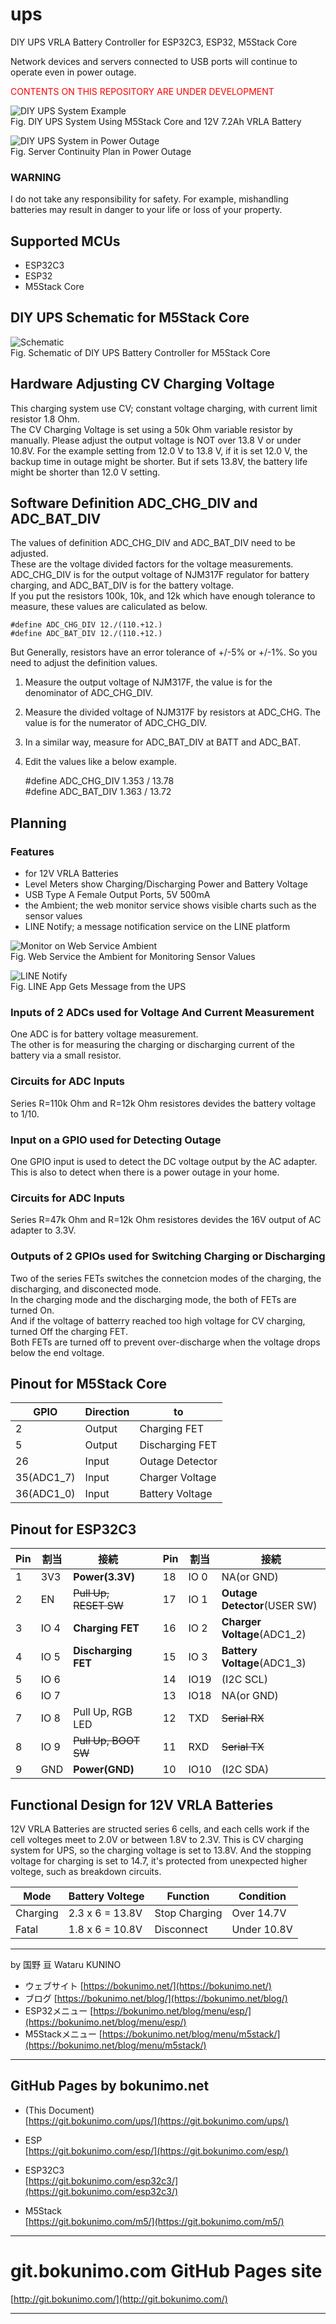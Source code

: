 # ups
DIY UPS VRLA Battery Controller for ESP32C3, ESP32, M5Stack Core  

Network devices and servers connected to USB ports will continue to operate even in power outage.

<font color="red">CONTENTS ON THIS REPOSITORY ARE UNDER DEVELOPMENT</font>  

![DIY UPS System Example](/pictures/ups_m5stack.jpg)  
Fig. DIY UPS System Using M5Stack Core and 12V 7.2Ah VRLA Battery

![DIY UPS System in Power Outage](/pictures/ups_m5stack_outage.jpg)  
Fig. Server Continuity Plan in Power Outage

### WARNING
I do not take any responsibility for safety.
For example, mishandling batteries may result in danger to your life or loss of your property.

## Supported MCUs
- ESP32C3
- ESP32
- M5Stack Core

## DIY UPS Schematic for M5Stack Core

![Schematic](/pictures/schematic_m5stack.png)  
Fig. Schematic of DIY UPS Battery Controller for M5Stack Core

## Hardware Adjusting CV Charging Voltage
This charging system use CV; constant voltage charging, with current limit resistor 1.8 Ohm.  
The CV Charging Voltage is set using a 50k Ohm variable resistor by manually.
Please adjust the output voltage is NOT over 13.8 V or under 10.8V. 
For the example setting from 12.0 V to 13.8 V, if it is set 12.0 V, the backup time in outage might be shorter.
But if sets 13.8V, the battery life might be shorter than 12.0 V setting.

## Software Definition ADC_CHG_DIV and ADC_BAT_DIV
The values of definition ADC_CHG_DIV and ADC_BAT_DIV need to be adjusted.  
These are the voltage divided factors for the voltage measurements.  
ADC_CHG_DIV is for the output voltage of NJM317F regulator for battery charging, and ADC_BAT_DIV is for the battery voltage.  
If you put the resistors 100k, 10k, and 12k which have enough tolerance to measure, these values are caliculated as below.  

	#define ADC_CHG_DIV 12./(110.+12.)  
	#define ADC_BAT_DIV 12./(110.+12.)  

But Generally, resistors have an error tolerance of +/-5% or +/-1%. So you need to adjust the definition values.

1. Measure the output voltage of NJM317F, the value is for the denominator of ADC_CHG_DIV.  
2. Measure the divided voltage of NJM317F by resistors at ADC_CHG. The value is for the numerator of ADC_CHG_DIV.  
3. In a similar way, measure for ADC_BAT_DIV at BATT and ADC_BAT.  
4. Edit the values like a below example.  

	#define ADC_CHG_DIV 1.353 / 13.78  
	#define ADC_BAT_DIV 1.363 / 13.72  

## Planning

### Features
- for 12V VRLA Batteries
- Level Meters show Charging/Discharging Power and Battery Voltage
- USB Type A Female Output Ports, 5V 500mA
- the Ambient; the web monitor service shows visible charts such as the sensor values
- LINE Notify; a message notification service on the LINE platform

![Monitor on Web Service Ambient](/pictures/ups_ambient02.png)  
Fig. Web Service the Ambient for Monitoring Sensor Values

![LINE Notify](/pictures/ups_line01.png)  
Fig. LINE App Gets Message from the UPS

### Inputs of 2 ADCs used for Voltage And Current Measurement  
One ADC is for battery voltage measurement.  
The other is for measuring the charging or discharging current of the battery via a small resistor.  

### Circuits for ADC Inputs
Series R=110k Ohm and R=12k Ohm resistores devides the battery voltage to 1/10.  

### Input on a GPIO used for Detecting Outage  
One GPIO input is used to detect the DC voltage output by the AC adapter.  
This is also to detect when there is a power outage in your home.  

### Circuits for ADC Inputs
Series R=47k Ohm and R=12k Ohm resistores devides the 16V output of AC adapter to 3.3V.  

### Outputs of 2 GPIOs used for Switching Charging or Discharging  
Two of the series FETs switches the connetcion modes of the charging, the discharging, and disconected mode.  
In the charging mode and the discharging mode, the both of FETs are turned On.  
And if the voltage of batterry reached too high voltage for CV charging, turned Off the charging FET.  
Both FETs are turned off to prevent over-discharge when the voltage drops below the end voltage.  

## Pinout for M5Stack Core

|GPIO	|Direction	|to	|
|-------|-----------|---|
|2	|Output	|Charging FET	|
|5	|Output	|Discharging FET	|
|26	|Input	|Outage Detector	|
|35(ADC1_7)	|Input	|Charger Voltage	|
|36(ADC1_0)	|Input	|Battery Voltage	|

## Pinout for ESP32C3

|Pin	|割当	|接続	|	|Pin	|割当	|接続	|
|-------|-------|-------|---|-------|-------|-------|
|1	|3V3	|<b>Power(3.3V)	|	|18	|IO 0	|NA(or GND)	|
|2	|EN	|<s>Pull Up, RESET SW	|	|17	|IO 1	|<b>Outage Detector</b>(USER SW)	|
|3	|IO 4	|<b>Charging FET	|	|16	|IO 2	|<b>Charger Voltage</b>(ADC1_2)	|
|4	|IO 5	|<b>Discharging FET	|	|15	|IO 3	|<b>Battery Voltage</b>(ADC1_3)	|
|5	|IO 6	|	|	|14	|IO19	|(I2C SCL)	|
|6	|IO 7	|	|	|13	|IO18	|NA(or GND)	|
|7	|IO 8	|Pull Up, RGB LED	|	|12	|TXD	|<s>Serial RX	|
|8	|IO 9	|<s>Pull Up, BOOT SW	|	|11	|RXD	|<s>Serial TX	|
|9	|GND	|<b>Power(GND)	|	|10	|IO10	|(I2C SDA)	|

## Functional Design for 12V VRLA Batteries

12V VRLA Batteries are structed series 6 cells, and each cells work if the cell volteges meet to 2.0V or between 1.8V to 2.3V. 
This is CV charging system for UPS, so the charging voltage is set to 13.8V.
And the stopping voltage for charging is set to 14.7, it's protected from unexpected higher voltege, such as breakdown circuits.

|Mode	|Battery Voltege	|Function	|Condition	|
|-------|-------------------|-----------|-----------|
|Charging	|2.3 x 6 = 13.8V	|Stop Charging	|Over 14.7V	|
|Fatal	|1.8 x 6 = 10.8V|Disconnect	|Under 10.8V	|

----------------------------------------------------------------

by 国野 亘 Wataru KUNINO 
- ウェブサイト [https://bokunimo.net/](https://bokunimo.net/)
- ブログ [https://bokunimo.net/blog/](https://bokunimo.net/blog/)
- ESP32メニュー [https://bokunimo.net/blog/menu/esp/](https://bokunimo.net/blog/menu/esp/)
- M5Stackメニュー [https://bokunimo.net/blog/menu/m5stack/](https://bokunimo.net/blog/menu/m5stack/)

----------------------------------------------------------------

## GitHub Pages by bokunimo.net 

*  (This Document)  
  [https://git.bokunimo.com/ups/](https://git.bokunimo.com/ups/)  

* ESP  
  [https://git.bokunimo.com/esp/](https://git.bokunimo.com/esp/)

* ESP32C3  
  [https://git.bokunimo.com/esp32c3/](https://git.bokunimo.com/esp32c3/)

* M5Stack  
  [https://git.bokunimo.com/m5/](https://git.bokunimo.com/m5/)

----------------------------------------------------------------

# git.bokunimo.com GitHub Pages site
[http://git.bokunimo.com/](http://git.bokunimo.com/)  

----------------------------------------------------------------
